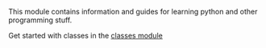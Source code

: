 This module contains information and guides for learning python and other
programming stuff.

Get started with classes in the [classes module](classes)
